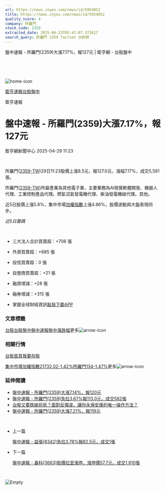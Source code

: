 ```yaml
---
url: https://news.cnyes.com/news/id/5954052
title: https://news.cnyes.com/news/id/5954052
quality_score: 4
company: 所羅門
stock_code: 2359
extracted_date: 2025-06-23T05:47:07.371617
search_query: 所羅門 2359 factset 分析師
---
```


盤中速報 - 所羅門(2359)大漲7.17%，報127元 | 鉅亨網 - 台股盤中

‌

‌

![home-icon](/assets/icons/breadCrumb/symbol-icon-home.svg)

[鉅亨速報](/news/cat/anue_live)[台股盤中](/news/cat/tw_live)

鉅亨速報

# 盤中速報 - 所羅門(2359)大漲7.17%，報127元

鉅亨網新聞中心 2025-04-29 11:23

‌

所羅門([2359-TW](https://www.cnyes.com/twstock/2359))29日11:23股價上漲8.5元，報127.0元，漲幅7.17%，成交5,581張。

所羅門([2359-TW](https://www.cnyes.com/twstock/2359))所屬產業為其他電子業，主要業務為AI視覺軟體開發、機器人代理、工業控制產品代理。燃氣沼氣發電機代理、柴油發電機組代理。其他。

近5日股價上漲5.8%，集中市場[加權指數](https://invest.cnyes.com/index/TWS/TSE01)上漲4.86%，股價波動與大盤表現同步。

*近5日籌碼*

‌

* 三大法人合計買賣超：+706 張
* 外資買賣超：+685 張
* 投信買賣超：0 張
* 自營商買賣超：+21 張
* 融資增減：+28 張
* 融券增減：+315 張

* 掌握全球財經資訊[點我下載APP](http://www.cnyes.com/app/?utm_source=mweb&utm_medium=HamMenuBanner&utm_campaign=fixed&utm_content=entr)

### 文章標籤

[台股](https://news.cnyes.com/tag/台股 "台股")[台股盤中](https://news.cnyes.com/tag/台股盤中 "台股盤中")[盤中速報](https://news.cnyes.com/tag/盤中速報 "盤中速報")[盤中漲跌幅](https://news.cnyes.com/tag/盤中漲跌幅 "盤中漲跌幅")更多![arrow-icon](/assets/icons/arrows/arrow-down.svg)

### 相關行情

[台股首頁](https://www.cnyes.com/twstock)[我要存股](https://supr.link/8OHaU)

[集中市場加權指數21732.02-1.42%](https://invest.cnyes.com/index/TWS/TSE01)[所羅門134-1.47%](https://www.cnyes.com/twstock/2359)更多![arrow-icon](/assets/icons/arrows/arrow-down.svg)

### 延伸閱讀

* [盤中速報 - 所羅門(2359)大漲7.14%，報120元](/news/id/5945831)
* [盤中速報 - 所羅門(2359)急拉3.67%報113.0元，成交582張](/news/id/5945603)
* [台股又要跌破前低？面對反彈波，讓你永保安康的唯一操作方法？](/news/id/5945496)
* [盤中速報 - 所羅門(2359)大漲7.21%，報119元](/news/id/5937481)

‌

* 上一篇

  [盤中速報 - 益張(8342)急拉3.78%報82.5元，成交1張](/news/id/5954257)
* 下一篇

  [盤中速報 - 鑫科(3663)股價拉至漲停，漲停價57.7元，成交1,910張](/news/id/5953767)

‌

![Empty](/assets/icons/skeleton/empty-image.svg)

‌